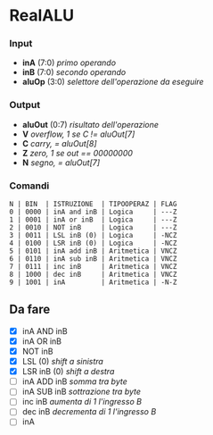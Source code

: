 # RealALU
### Input

- **inA** (7:0) _primo operando_
- **inB** (7:0) _secondo operando_
- **aluOp** (3:0) _selettore dell'operazione da eseguire_

### Output

- **aluOut** (0:7) _risultato dell'operazione_
- **V** _overflow, 1 se C != aluOut[7]_
- **C** _carry, = aluOut[8]_
- **Z** _zero, 1 se out == 00000000_
- **N** _segno, = aluOut[7]_

### Comandi

```
N | BIN  | ISTRUZIONE  | TIPOOPERAZ | FLAG
0 | 0000 | inA and inB | Logica     | ---Z
1 | 0001 | inA or inB  | Logica     | ---Z
2 | 0010 | NOT inB     | Logica     | ---Z
3 | 0011 | LSL inB (0) | Logica     | -NCZ
4 | 0100 | LSR inB (0) | Logica     | -NCZ
5 | 0101 | inA add inB | Aritmetica | VNCZ
6 | 0110 | inA sub inB | Aritmetica | VNCZ
7 | 0111 | inc inB     | Aritmetica | VNCZ
8 | 1000 | dec inB     | Aritmetica | VNCZ
9 | 1001 | inA         | Aritmetica | -N-Z
```

## Da fare
- [x] inA AND inB
- [x] inA OR inB
- [x] NOT inB
- [x] LSL (0) _shift a sinistra_
- [x] LSR inB (0) _shift a destra_
- [ ] inA ADD inB _somma tra byte_
- [ ] inA SUB inB _sottrazione tra byte_
- [ ] inc inB _aumenta di 1 l'ingresso B_
- [ ] dec inB _decrementa di 1 l'ingresso B_
- [ ] inA
